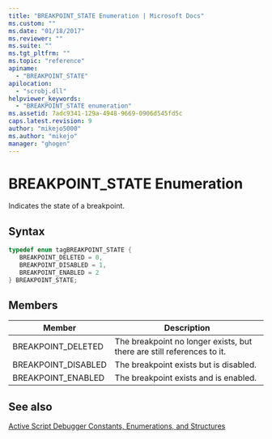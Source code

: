 ```yaml
---
title: "BREAKPOINT_STATE Enumeration | Microsoft Docs"
ms.custom: ""
ms.date: "01/18/2017"
ms.reviewer: ""
ms.suite: ""
ms.tgt_pltfrm: ""
ms.topic: "reference"
apiname: 
  - "BREAKPOINT_STATE"
apilocation: 
  - "scrobj.dll"
helpviewer_keywords: 
  - "BREAKPOINT_STATE enumeration"
ms.assetid: 7adc9341-129a-4948-9669-0906d545fd5c
caps.latest.revision: 9
author: "mikejo5000"
ms.author: "mikejo"
manager: "ghogen"
---
```

# BREAKPOINT_STATE Enumeration
Indicates the state of a breakpoint.  
  
## Syntax  
  
```cpp
typedef enum tagBREAKPOINT_STATE {  
   BREAKPOINT_DELETED = 0,  
   BREAKPOINT_DISABLED = 1,  
   BREAKPOINT_ENABLED = 2  
} BREAKPOINT_STATE;  
```  
  
## Members  
  
|Member|Description|  
|------------|-----------------|  
|BREAKPOINT_DELETED|The breakpoint no longer exists, but there are still references to it.|  
|BREAKPOINT_DISABLED|The breakpoint exists but is disabled.|  
|BREAKPOINT_ENABLED|The breakpoint exists and is enabled.|  
  
## See also  
 [Active Script Debugger Constants, Enumerations, and Structures](../../winscript/reference/active-script-debugger-constants-enumerations-and-structures.md)